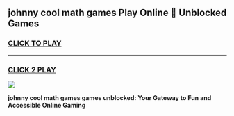 
## johnny cool math games Play Online 👋 Unblocked Games
<h3>
<a href="https://news.freeplayer.one?title=johnny_cool_math_games&ref=17CMG">CLICK TO PLAY</a></h3>
<hr>

<h3>
<a href="https://news.freeplayer.one?title=johnny_cool_math_games&ref=17CMG">CLICK 2 PLAY</a>
  
</h3>

<a href="https://news.freeplayer.one?title=johnny_cool_math_games&ref=17CMG/"><img src="https://clearcache.store/games.png"></a>


**johnny cool math games games unblocked: Your Gateway to Fun and Accessible Online Gaming**
